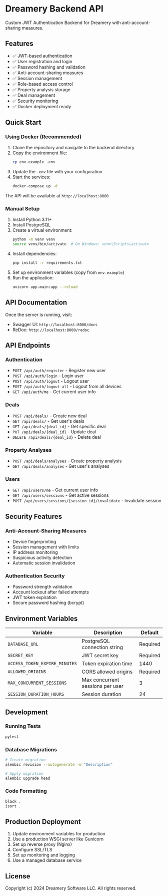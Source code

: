 # Dreamery Backend API

Custom JWT Authentication Backend for Dreamery with anti-account-sharing measures.

## Features

- ✅ JWT-based authentication
- ✅ User registration and login
- ✅ Password hashing and validation
- ✅ Anti-account-sharing measures
- ✅ Session management
- ✅ Role-based access control
- ✅ Property analysis storage
- ✅ Deal management
- ✅ Security monitoring
- ✅ Docker deployment ready

## Quick Start

### Using Docker (Recommended)

1. Clone the repository and navigate to the backend directory
2. Copy the environment file:
   ```bash
   cp env.example .env
   ```
3. Update the `.env` file with your configuration
4. Start the services:
   ```bash
   docker-compose up -d
   ```

The API will be available at `http://localhost:8000`

### Manual Setup

1. Install Python 3.11+
2. Install PostgreSQL
3. Create a virtual environment:
   ```bash
   python -m venv venv
   source venv/bin/activate  # On Windows: venv\Scripts\activate
   ```
4. Install dependencies:
   ```bash
   pip install -r requirements.txt
   ```
5. Set up environment variables (copy from `env.example`)
6. Run the application:
   ```bash
   uvicorn app.main:app --reload
   ```

## API Documentation

Once the server is running, visit:
- Swagger UI: `http://localhost:8000/docs`
- ReDoc: `http://localhost:8000/redoc`

## API Endpoints

### Authentication
- `POST /api/auth/register` - Register new user
- `POST /api/auth/login` - Login user
- `POST /api/auth/logout` - Logout user
- `POST /api/auth/logout-all` - Logout from all devices
- `GET /api/auth/me` - Get current user info

### Deals
- `POST /api/deals/` - Create new deal
- `GET /api/deals/` - Get user's deals
- `GET /api/deals/{deal_id}` - Get specific deal
- `PUT /api/deals/{deal_id}` - Update deal
- `DELETE /api/deals/{deal_id}` - Delete deal

### Property Analyses
- `POST /api/deals/analyses` - Create property analysis
- `GET /api/deals/analyses` - Get user's analyses

### Users
- `GET /api/users/me` - Get current user info
- `GET /api/users/sessions` - Get active sessions
- `POST /api/users/sessions/{session_id}/invalidate` - Invalidate session

## Security Features

### Anti-Account-Sharing Measures
- Device fingerprinting
- Session management with limits
- IP address monitoring
- Suspicious activity detection
- Automatic session invalidation

### Authentication Security
- Password strength validation
- Account lockout after failed attempts
- JWT token expiration
- Secure password hashing (bcrypt)

## Environment Variables

| Variable | Description | Default |
|----------|-------------|---------|
| `DATABASE_URL` | PostgreSQL connection string | Required |
| `SECRET_KEY` | JWT secret key | Required |
| `ACCESS_TOKEN_EXPIRE_MINUTES` | Token expiration time | 1440 |
| `ALLOWED_ORIGINS` | CORS allowed origins | Required |
| `MAX_CONCURRENT_SESSIONS` | Max concurrent sessions per user | 3 |
| `SESSION_DURATION_HOURS` | Session duration | 24 |

## Development

### Running Tests
```bash
pytest
```

### Database Migrations
```bash
# Create migration
alembic revision --autogenerate -m "Description"

# Apply migration
alembic upgrade head
```

### Code Formatting
```bash
black .
isort .
```

## Production Deployment

1. Update environment variables for production
2. Use a production WSGI server like Gunicorn
3. Set up reverse proxy (Nginx)
4. Configure SSL/TLS
5. Set up monitoring and logging
6. Use a managed database service

## License

Copyright (c) 2024 Dreamery Software LLC. All rights reserved.
